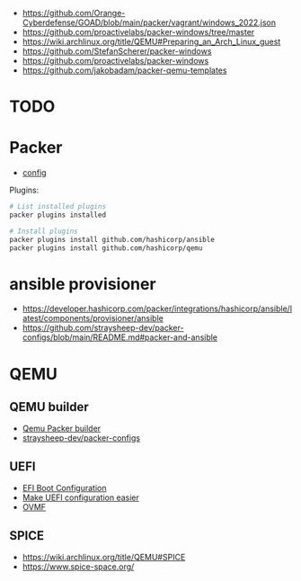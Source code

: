 * https://github.com/Orange-Cyberdefense/GOAD/blob/main/packer/vagrant/windows_2022.json
* https://github.com/proactivelabs/packer-windows/tree/master
* https://wiki.archlinux.org/title/QEMU#Preparing_an_Arch_Linux_guest
* https://github.com/StefanScherer/packer-windows
* https://github.com/proactivelabs/packer-windows
* https://github.com/jakobadam/packer-qemu-templates

# TODO


# Packer
* [config](https://developer.hashicorp.com/packer/docs/configure)

Plugins:
```bash
# List installed plugins
packer plugins installed

# Install plugins
packer plugins install github.com/hashicorp/ansible
packer plugins install github.com/hashicorp/qemu
```

# ansible provisioner

* https://developer.hashicorp.com/packer/integrations/hashicorp/ansible/latest/components/provisioner/ansible
* https://github.com/straysheep-dev/packer-configs/blob/main/README.md#packer-and-ansible

# QEMU

## QEMU builder 
* [Qemu Packer builder](https://developer.hashicorp.com/packer/integrations/hashicorp/qemu/latest/components/builder/qemu)
* [straysheep-dev/packer-configs](https://github.com/straysheep-dev/packer-configs/blob/main/README.md)

## UEFI
* [EFI Boot Configuration](https://developer.hashicorp.com/packer/integrations/hashicorp/qemu/latest/components/builder/qemu#efi-boot-configuration)
* [Make UEFI configuration easier](https://github.com/hashicorp/packer-plugin-qemu/issues/97)
* [OVMF](https://github.com/tianocore/tianocore.github.io/wiki/OVMF)



## SPICE

* https://wiki.archlinux.org/title/QEMU#SPICE
* https://www.spice-space.org/